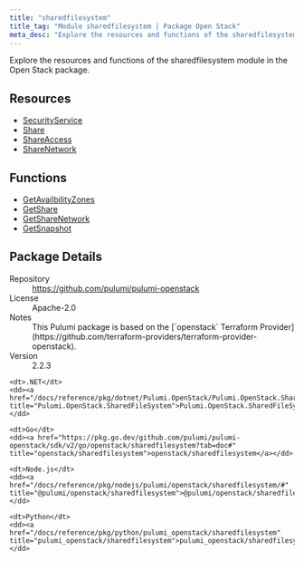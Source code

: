 ```yaml
---
title: "sharedfilesystem"
title_tag: "Module sharedfilesystem | Package Open Stack"
meta_desc: "Explore the resources and functions of the sharedfilesystem module in the Open Stack package."
---
```


<!-- WARNING: this file was generated by Pulumi Docs Generator. -->
<!-- Do not edit by hand unless you're certain you know what you are doing! -->

Explore the resources and functions of the sharedfilesystem module in the Open Stack package.

<h2 id="resources">Resources</h2>
<ul class="api">
    <li><a href="securityservice" title="SecurityService"><span class="symbol resource"></span>SecurityService</a></li>
    <li><a href="share" title="Share"><span class="symbol resource"></span>Share</a></li>
    <li><a href="shareaccess" title="ShareAccess"><span class="symbol resource"></span>ShareAccess</a></li>
    <li><a href="sharenetwork" title="ShareNetwork"><span class="symbol resource"></span>ShareNetwork</a></li>
</ul>

<h2 id="functions">Functions</h2>
<ul class="api">
    <li><a href="getavailbilityzones" title="GetAvailbilityZones"><span class="symbol function"></span>GetAvailbilityZones</a></li>
    <li><a href="getshare" title="GetShare"><span class="symbol function"></span>GetShare</a></li>
    <li><a href="getsharenetwork" title="GetShareNetwork"><span class="symbol function"></span>GetShareNetwork</a></li>
    <li><a href="getsnapshot" title="GetSnapshot"><span class="symbol function"></span>GetSnapshot</a></li>
</ul>

<h2 id="package-details">Package Details</h2>
<dl class="package-details">
	<dt>Repository</dt>
	<dd><a href="https://github.com/pulumi/pulumi-openstack">https://github.com/pulumi/pulumi-openstack</a></dd>
	<dt>License</dt>
	<dd>Apache-2.0</dd>
	<dt>Notes</dt>
	<dd>This Pulumi package is based on the [`openstack` Terraform Provider](https://github.com/terraform-providers/terraform-provider-openstack).</dd>
	<dt>Version</dt>
	<dd>2.2.3</dd>
</dl>



<dl class="tabular">

    <dt>.NET</dt>
    <dd><a href="/docs/reference/pkg/dotnet/Pulumi.OpenStack/Pulumi.OpenStack.SharedFileSystem.html" title="Pulumi.OpenStack.SharedFileSystem">Pulumi.OpenStack.SharedFileSystem</a></dd>

    <dt>Go</dt>
    <dd><a href="https://pkg.go.dev/github.com/pulumi/pulumi-openstack/sdk/v2/go/openstack/sharedfilesystem?tab=doc#" title="openstack/sharedfilesystem">openstack/sharedfilesystem</a></dd>

    <dt>Node.js</dt>
    <dd><a href="/docs/reference/pkg/nodejs/pulumi/openstack/sharedfilesystem/#" title="@pulumi/openstack/sharedfilesystem">@pulumi/openstack/sharedfilesystem</a></dd>

    <dt>Python</dt>
    <dd><a href="/docs/reference/pkg/python/pulumi_openstack/sharedfilesystem" title="pulumi_openstack/sharedfilesystem">pulumi_openstack/sharedfilesystem</a></dd>

</dl>

